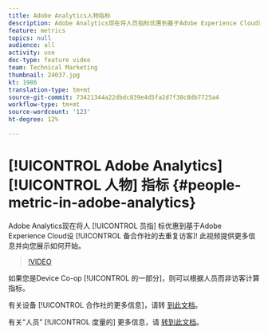 ```yaml
---
title: Adobe Analytics人物指标
description: Adobe Analytics现在将人员指标优惠到基于Adobe Experience Cloud设备合作计划的去重复访客! 此视频提供更多信息并向您展示如何开始。
feature: metrics
topics: null
audience: all
activity: use
doc-type: feature video
team: Technical Marketing
thumbnail: 24037.jpg
kt: 1986
translation-type: tm+mt
source-git-commit: 73421344a22dbdc839e4d5fa2d7f38c8db7725a4
workflow-type: tm+mt
source-wordcount: '123'
ht-degree: 12%

---
```



# [!UICONTROL Adobe Analytics][!UICONTROL 人物] 指标 {#people-metric-in-adobe-analytics}

Adobe Analytics现在将人 [!UICONTROL 员指] 标优惠到基于Adobe Experience Cloud设 [!UICONTROL 备合作社的去重复访客]! 此视频提供更多信息并向您展示如何开始。

>[!VIDEO](https://video.tv.adobe.com/v/24037/?quality=12)

如果您是Device Co-op [!UICONTROL 的一部分]，则可以根据人员而非访客计算指标。

有关设备 [!UICONTROL 合作社的更多信息]，请转 [到此文档](https://marketing.adobe.com/resources/help/zh_CN/mcdc/)。

有关“人员” [!UICONTROL 度量的] 更多信息，请 [转到此文档](https://marketing.adobe.com/resources/help/zh_CN/mcdc/mcdc-people.html)。

